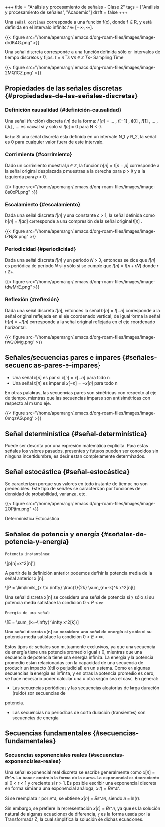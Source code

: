 +++
title = "Análisis y procesamiento de señales - Clase 2"
tags = ["Análisis y procesamiento de señales", "Academic"]
draft = false
+++

Una `señal continua` corresponde a una función f(x), donde f &isin; R, y está definida en el intervalo infinito 𝑡 ∈ [−∞, ∞].

{{< figure src="/home/apemangr/.emacs.d/org-roam-files/images/image-drdK4G.png" >}}

Una señal discreta corresponde a una función definida sólo en intervalos de tiempo discretos y fijos. 𝑡 = 𝑛 𝑇𝑠 ∀𝑛 ∈ ℤ
𝑇𝑠- Sampling Time

{{< figure src="/home/apemangr/.emacs.d/org-roam-files/images/image-2MQ1CZ.png" >}}


## Propiedades de las señales discretas {#propiedades-de-las-señales-discretas}


### Definición causalidad {#definición-causalidad}

Una señal (función) discreta 𝑓[𝑛] de la forma: 𝑓 [𝑛] = … , 𝑓[−1] , 𝑓[0] , 𝑓[1] , … , 𝑓[𝑘] , … es
causal si y solo si 𝑓[𝑛] = 0 para N < 0.

`Nota`: Si una señal discreta esta definida en un intervale N\_1 y N\_2, la señal es 0 para cualquier valor fuera de este intervalo.


### Corrimiento {#corrimiento}

Dado un corrimiento muestral 𝑝 ∈ ℤ, la función ℎ[𝑛] = 𝑓[𝑛 − 𝑝] corresponde
a la señal original desplazada 𝑝 muestras a la derecha para 𝑝 > 0 y a la izquierda para
𝑝 < 0.

{{< figure src="/home/apemangr/.emacs.d/org-roam-files/images/image-8s0xPl.png" >}}


### Escalamiento {#escalamiento}

Dada una señal discreta 𝑓[𝑛] y una constante 𝛼 > 1, la señal definida como ℎ[𝑛] = 𝑓[𝛼𝑛] corresponde a una compresión de la señal original 𝑓[𝑛] .

{{< figure src="/home/apemangr/.emacs.d/org-roam-files/images/image-IZNj8r.png" >}}


### Periodicidad {#periodicidad}

 Dada una señal discreta 𝑓[𝑛] y un periodo 𝑁 > 0, entonces se dice que
𝑓[𝑛] es periódica de periodo 𝑁 si y sólo si se cumple que 𝑓[𝑛] = 𝑓[𝑛 + 𝑟𝑁] donde 𝑟 𝜖 ℤ+.

{{< figure src="/home/apemangr/.emacs.d/org-roam-files/images/image-tdwMrE.png" >}}


### Reflexión {#reflexión}

Dada una señal discreta 𝑓[𝑛], entonces la señal ℎ[𝑛] = 𝑓[−𝑛] corresponde a la
señal original reflejada en el eje coordenado vertical; de igual forma la señal ℎ[𝑛] = −𝑓[𝑛]
corresponde a la señal original reflejada en el eje coordenado horizontal.

{{< figure src="/home/apemangr/.emacs.d/org-roam-files/images/image-rwQOMg.png" >}}


## Señales/secuencias pares e impares {#señales-secuencias-pares-e-impares}

-   Una señal 𝑥[𝑛] es par si 𝑥[𝑛] = 𝑥[−𝑛] para todo n
-   Una señal 𝑥[𝑛] es impar si 𝑥[−𝑛] = −𝑥[𝑛] para todo n

En otras palabras, las secuencias pares son simétricas con respecto al eje de tiempo, mientras que las secuencias impares son antisimétricas con respecto al mismo eje.

{{< figure src="/home/apemangr/.emacs.d/org-roam-files/images/image-0mqzAG.png" >}}


## Señal determinística {#señal-determinística}

Puede ser descrita por una expresión matemática explícita. Para estas señales los valores pasados, presentes y futuros pueden ser conocidos sin ninguna incertidumbre, es decir estan completamente determinados.


## Señal estocástica {#señal-estocástica}

Se caracterízan porque sus valores en todo instante de tiempo no son predecibles. Este tipo de señales se caracterízan por funciones de densidad de probabilidad, varianza, etc.

{{< figure src="/home/apemangr/.emacs.d/org-roam-files/images/image-2OPjtm.png" >}}

Determinística                            Estocástica


## Señales de potencia y energía {#señales-de-potencia-y-energía}

`Potencia instantánea`:

\\[p[n]=x^2[n]\\]

A partir de la definición anterior podemos definir la potencia media de la señal anterior x [n].

\\[P = \lim\limits\_{x \to \infty} \frac{1}{2k} \sum\_{n=-k}^k x^2[n]\\]

Una señal discreta x[n] se considera una señal de potencia si y sólo si su potencia media
satisface la condición 0 < 𝑃 < ∞

`Energia de una señal`:

\\[E = \sum\_{k=-\infty}^\infty x^2[k]\\]

Una señal discreta x[n] se considera una señal de energía si y sólo si su potencia media satisface la
condición 0 < 𝐸 < ∞.

Estos tipos de señales son mutuamente exclusivos, ya que una secuencia de energía tiene una
potencia promedio igual a 0, mientras que una secuencia de potencia tiene una energía infinita.
La energía y la potencia promedio están relacionadas con la capacidad de una secuencia de producir un
impacto (útil o perjudicial) en un sistema. Como en algunas secuencias la energía es infinita, y en otras
la potencia promedio es cero, se hace necesario poder calcular una u otra según sea el caso. En
general:

-   Las secuencias periódicas y las secuencias aleatorias de larga duración (ruido) son secuencias de

potencia.

-   Las secuencias no periódicas de corta duración (transientes) son secuencias de energía


## Secuencias fundamentales {#secuencias-fundamentales}


### Secuencias exponenciales reales {#secuencias-exponenciales-reales}

Una señal exponencial real discreta se escribe generalmente como 𝑥[𝑛] = 𝐵𝑟^𝑛. La base r controla la forma de la curva. La exponencial es decreciente si 0 < r < 1 y creciente si r > 1. Es posible escribir una exponencial discreta en forma similar a una exponencial análoga, 𝑥(𝑡) = 𝐵𝑒^𝑎𝑡.

Si se reemplaza r por 𝑒^𝑎, se obtiene 𝑥[𝑛] = 𝐵𝑒^𝑎𝑛, siendo 𝑎 = ln(𝑟).

Sin embargo, se prefiere la representación 𝑥[𝑛] = 𝐵𝑟^𝑛, ya que es la solución natural de algunas
ecuaciones de diferencia, y es la forma usada por la Transformada Z, la cual simplifica la solución de
dichas ecuaciones.